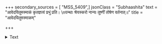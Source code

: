+++
secondary_sources = [ "MSS_5409",]
jsonClass = "Subhaashita"
text = "आवेदयितुमस्माकं कृतज्ञत्वं प्रभुं प्रति।  \nपन्थाः श्रेयस्करो नान्यः तूष्णीं तोषेण वर्तनात्॥"
title = "आवेदयितुमस्माकम्"

+++

<details><summary>Text</summary>

आवेदयितुमस्माकं कृतज्ञत्वं प्रभुं प्रति।  
पन्थाः श्रेयस्करो नान्यः तूष्णीं तोषेण वर्तनात्॥
</details>

